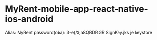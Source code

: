 # MyRent-mobile-app-react-native-ios-android


Alias: MyRent password(oba): 3-e(/S;a8QBDR.GR SignKey.jks je keystore
